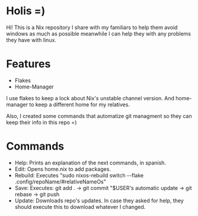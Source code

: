 # Holis =)
Hi! This is a Nix repository I share with my familiars to help them avoid windows as much as possible
meanwhile I can help they with any problems they have with linux.

# Features
- Flakes
- Home-Manager

I use flakes to keep a lock about Nix's unstable channel version.
And home-manager to keep a different home for my relatives.

Also, I created some commands that automatize git managment so they can keep their info in this repo =)

# Commands
- Help: Prints an explanation of the next commands, in spanish.
- Edit: Opens home.nix to add packages.
- Rebuild: Executes "sudo nixos-rebuild switch --flake .config/repoName/#relativeNameOs"
- Save: Executes: git add . -> git commit "$USER's automatic update -> git rebase -> git push 
- Update: Downloads repo's updates. In case they asked for help, they should execute this to download whatever I changed.
